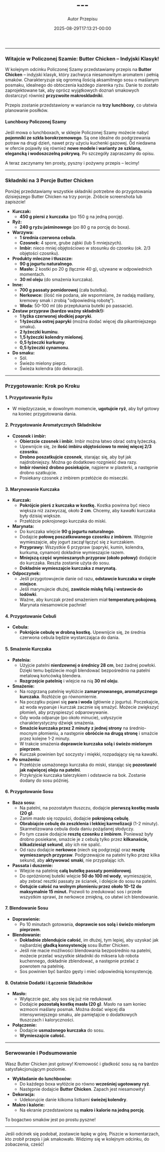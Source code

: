 ﻿---
draft: true
title: "---"
author: "Autor Przepisu"
recipe_image: images/recipe-headers/default.avif
date: 2025-08-29T17:13:21-00:00
categories: ["sniadania"]
tags: ["draft"]
tagline: "Przepis do sformatowania"
servings: 4
prep_time: 15
cook: true
cook_time: 30
calories: 300
protein: 20
fat: 10
carbohydrate: 25
---
---

### **Witajcie w Policzonej Szamie: Butter Chicken – Indyjski Klasyk!**

W kolejnym odcinku Policzonej Szamy przedstawiamy przepis na **Butter Chicken** – indyjski klasyk, który zachwyca niesamowitym aromatem i pełnią smaków. Charakteryzuje się ogromną ilością aksamitnego sosu o maślanym posmaku, idealnego do obtoczenia każdego ziarenka ryżu. Danie to zostało zaprojektowane tak, aby oprócz wyjątkowych doznań smakowych dostarczyć również **przyzwoite makroskładniki**.

Przepis zostanie przedstawiony w wariancie na **trzy lunchboxy**, co ułatwia planowanie posiłków.

#### **Lunchboxy Policzonej Szamy**

Jeśli mowa o lunchboxach, w sklepie Policzonej Szamy możecie nabyć **pojemniki ze szkła borokrzemowego**. Są one idealne do podgrzewania potraw na drugi dzień, nawet przy użyciu kuchenki gazowej. Od niedawna w ofercie pojawiły się również **nowe modele i warianty ze szklaną, elegancką i wodoszczelną pokrywą**. Po szczegóły zapraszamy do opisu.

A teraz zaczynamy ten prosty, pyszny i pożywny przepis – lecimy!

---

### **Składniki na 3 Porcje Butter Chicken**

Poniżej przedstawiamy wszystkie składniki potrzebne do przygotowania dzisiejszego Butter Chicken na trzy porcje. Zróbcie screenshota lub zapiszcie!

*   **Kurczak:**
    *   **450 g piersi z kurczaka** (po 150 g na jedną porcję).
*   **Ryż:**
    *   **240 g ryżu jaśminowego** (po 80 g na porcję do boxa).
*   **Warzywa:**
    *   **1 średnia czerwona cebula**.
    *   **Czosnek:** 4 spore, grube ząbki (lub 5 mniejszych).
    *   **Imbir:** nieco mniej objętościowo w stosunku do czosnku (ok. 2/3 objętości czosnku).
*   **Produkty mleczne i tłuszcze:**
    *   **90 g jogurtu naturalnego**.
    *   **Masło:** 2 kostki po 20 g (łącznie 40 g), używane w odpowiednich momentach.
    *   **30 ml oleju** (do smażenia kurczaka).
*   **Inne:**
    *   **700 g passaty pomidorowej** (cała butelka).
    *   **Nerkowce:** (ilość nie podana, ale wspomniane, że nadają maślany, kremowy smak i zrobią "odpowiednią robotę").
    *   **Woda:** 50-100 ml (do przepłukania butelki po passacie).
*   **Zestaw przypraw (bardzo ważny składnik!):**
    *   **1 łyżka czerwonej słodkiej papryki**.
    *   **1 łyżeczka ostrej papryki** (można dodać więcej dla pikantniejszego smaku).
    *   **2 łyżeczki kuminu**.
    *   **1,5 łyżeczki kolendry mielonej**.
    *   **0,5 łyżeczki kurkumy**.
    *   **0,5 łyżeczki cynamonu**.
*   **Do smaku:**
    *   Sól.
    *   Świeżo mielony pieprz.
    *   Świeża kolendra (do dekoracji).

---

### **Przygotowanie: Krok po Kroku**

#### **1. Przygotowanie Ryżu**

*   W międzyczasie, w dowolnym momencie, **ugotujcie ryż**, aby był gotowy na koniec przygotowania dania.

#### **2. Przygotowanie Aromatycznych Składników**

*   **Czosnek i imbir:**
    *   **Obierzcie czosnek i imbir.** Imbir można łatwo obrać ostrą łyżeczką.
    *   Upewnijcie się, że **ilość imbiru objętościowo to mniej więcej 2/3 czosnku**.
    *   **Drobno poszatkujcie czosnek**, starając się, aby był jak najdrobniejszy. Można go dodatkowo rozgnieść dwa razy.
    *   **Imbir również drobno posiekajcie**, najpierw w plasterki, a następnie drobno szatkujcie.
    *   Posiekany czosnek z imbirem przełóżcie do miseczki.

#### **3. Marynowanie Kurczaka**

*   **Kurczak:**
    *   **Pokrójcie pierś z kurczaka w kostkę.** Kostka powinna być nieco większa niż zazwyczaj, około **2 cm**. Chcemy, aby kawałki kurczaka były dzisiaj większe.
    *   Przełóżcie pokrojonego kurczaka do miski.
*   **Marynata:**
    *   Do kurczaka wlejcie **90 g jogurtu naturalnego**.
    *   Dodajcie **połowę poszatkowanego czosnku z imbirem**. Wstępnie wymieszajcie, aby jogurt zaczął łączyć się z kurczakiem.
    *   **Przyprawy:** Wszystkie 6 przypraw (papryki, kumin, kolendra, kurkuma, cynamon) dokładnie wymieszajcie razem.
    *   **Mniejszą część wymieszanych przypraw (około połowy)** dodajcie do kurczaka. Reszta zostanie użyta do sosu.
    *   **Dokładnie wymieszajcie kurczaka z marynatą.**
*   **Odpoczynek:**
    *   Jeśli przygotowujecie danie od razu, **odstawcie kurczaka w ciepłe miejsce**.
    *   Jeśli marynujecie dłużej, **zawińcie miskę folią i wstawcie do lodówki**.
    *   Ważne, aby kurczak przed smażeniem miał **temperaturę pokojową**. Marynata niesamowicie pachnie!

#### **4. Przygotowanie Cebuli**

*   **Cebula:**
    *   **Pokrójcie cebulę w drobną kostkę.** Upewnijcie się, że średnia czerwona cebula będzie wystarczająca do dania.

#### **5. Smażenie Kurczaka**

*   **Patelnia:**
    *   Użyjcie patelni **nierdzewnej o średnicy 28 cm**, bez żadnej powłoki. Dzięki temu będziecie mogli blendować bezpośrednio na patelni metalową końcówką blendera.
    *   **Rozgrzejcie patelnię** i wlejcie na nią **30 ml oleju**.
*   **Smażenie:**
    *   Na rozgrzaną patelnię wyłóżcie **zamarynowanego, aromatycznego kurczaka**. Rozłóżcie go równomiernie.
    *   Na początku pojawi się **para i woda** (głównie z jogurtu). Poczekajcie, aż woda wyparuje i kurczak zacznie się smażyć. Możecie zwiększyć płomień, aby przyspieszyć odparowywanie.
    *   Gdy woda odparuje (po około minucie), usłyszycie charakterystyczny dźwięk smażenia.
    *   **Smażcie kurczaka przez 2 minuty z jednej strony** na średnio-mocnym płomieniu, a następnie **obróćcie na drugą stronę** i smażcie przez kolejne 1-2 minuty.
    *   W trakcie smażenia **doprawcie kurczaka solą i świeżo mielonym pieprzem**.
    *   Kurczak powinien być soczysty i miękki, rozpadający się na kawałki.
*   **Po smażeniu:**
    *   Przełóżcie usmażonego kurczaka do miski, starając się **pozostawić jak najwięcej oleju na patelni**.
    *   Przykryjcie kurczaka talerzykiem i odstawcie na bok. Zostanie dodany do sosu później.

#### **6. Przygotowanie Sosu**

*   **Baza sosu:**
    *   Na patelni, na pozostałym tłuszczu, dodajcie **pierwszą kostkę masła (20 g)**.
    *   Zanim masło się rozpuści, dodajcie **pokrojoną cebulę**.
    *   **Obrabiajcie cebulę do zeszklenia i lekkiej karmelizacji** (1-2 minuty). Skarmelizowana cebula doda daniu pożądanej słodyczy.
    *   Po tym czasie dodajcie **resztę czosnku z imbirem**. Ponieważ były drobno posiekane, smażcie je z cebulą tylko przez **kilkanaście, kilkadziesiąt sekund**, aby ich nie spalić.
    *   Od razu dodajcie **nerkowce** (niech się podgrzeją) oraz **resztę wymieszanych przypraw**. Podgrzewajcie na patelni tylko przez kilka sekund, aby **aktywować smaki**, nie przypalając ich.
*   **Passata i duszenie:**
    *   Wlejcie na patelnię **całą butelkę passaty pomidorowej**.
    *   Do opróżnionej butelki wlejcie **50 do 100 ml wody**, wymieszajcie, aby zebrać resztki passaty ze ścianek, i dolejcie do sosu na patelni.
    *   **Gotujcie całość na wolnym płomieniu przez około 10-12 do maksymalnie 15 minut.** Pozwoli to zredukować sos i przede wszystkim sprawi, że nerkowce zmiękną, co ułatwi ich blendowanie.

#### **7. Blendowanie Sosu**

*   **Doprawienie:**
    *   Po 10 minutach gotowania, **doprawcie sos solą i świeżo mielonym pieprzem**.
*   **Blendowanie:**
    *   **Dokładnie zblendujcie całość**, im dłużej, tym lepiej, aby uzyskać jak najbardziej **gładką konsystencję** sosu Butter Chicken.
    *   Jeśli nie macie możliwości blendowania bezpośrednio na patelni, możecie przelać wszystkie składniki do miksera lub robota kuchennego, dokładnie zblendować, a następnie przelać z powrotem na patelnię.
    *   Sos powinien być bardzo gęsty i mieć odpowiednią konsystencję.

#### **8. Ostatnie Dodatki i Łączenie Składników**

*   **Masło:**
    *   Wyłączcie gaz, aby sos się już nie redukował.
    *   Dodajcie **pozostałą kostkę masła (20 g)**. Masło na sam koniec wzmocni maślany posmak. Można dodać więcej dla intensywniejszego smaku, ale pamiętajcie o dodatkowych tłuszczach i kaloryczności.
*   **Połączenie:**
    *   Dodajcie **usmażonego kurczaka** do sosu.
    *   **Wymieszajcie całość.**

---

### **Serwowanie i Podsumowanie**

Wasz Butter Chicken jest gotowy! Kremowość i gładkość sosu są na bardzo satysfakcjonującym poziomie.

*   **Wykładanie do lunchboxów:**
    *   Do każdego boxa wyłóżcie po równo **wcześniej ugotowany ryż**.
    *   Następnie dodajcie **Butter Chicken**. Zapach jest niesamowity!
*   **Dekoracja:**
    *   Udekorujcie danie kilkoma listkami **świeżej kolendry**.
*   **Makro i kalorie:**
    *   Na ekranie przedstawione są **makro i kalorie na jedną porcję**.

To bogactwo smaków jest po prostu pyszne!

---

Jeśli odcinek się podobał, zostawcie łapkę w górę. Piszcie w komentarzach, kto zrobił przepis i jak smakowało. Widzimy się w kolejnym odcinku, do zobaczenia, cześć!